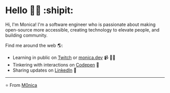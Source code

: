 # Hello 👋🏾 :shipit:

Hi, I'm Monica! I'm a software engineer who is passionate about making open-source more accessible, creating technology to elevate people, and building community. 

Find me around the web 🌎:
- Learning in public on <a href="https://www.twitch.tv/blacktechdiva">Twitch</a> or <a href="https://www.monica.dev">monica.dev</a> 📹 ✍🏾
- Tinkering with interactions on <a href="https://codepen.io/m0nica"> Codepen</a> 🏓
- Sharing updates on <a href="https://www.linkedin.com/in/monicampowell/">LinkedIn</a> 💼


---
⭐️ From [M0nica](https://github.com/M0nica)
